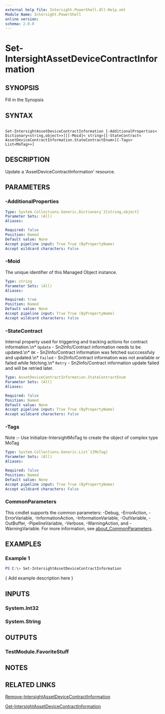 ```yaml
---
external help file: Intersight.PowerShell.dll-Help.xml
Module Name: Intersight.PowerShell
online version:
schema: 2.0.0
---
```


# Set-IntersightAssetDeviceContractInformation

## SYNOPSIS
Fill in the Synopsis

## SYNTAX

```

Set-IntersightAssetDeviceContractInformation [-AdditionalProperties< Dictionary<string,object>>][[-Moid]< string>][-StateContract< AssetDeviceContractInformation.StateContractEnum>][-Tags< List<MoTag>>]

```

## DESCRIPTION
Update a &apos;AssetDeviceContractInformation&apos; resource.

## PARAMETERS

### -AdditionalProperties


```yaml
Type: System.Collections.Generic.Dictionary`2[string,object]
Parameter Sets: (All)
Aliases:

Required: false
Position: Named
Default value: None
Accept pipeline input: True True (ByPropertyName)
Accept wildcard characters: False
```

### -Moid
The unique identifier of this Managed Object instance.

```yaml
Type: string
Parameter Sets: (All)
Aliases:

Required: true
Position: Named
Default value: None
Accept pipeline input: True True (ByPropertyName)
Accept wildcard characters: False
```

### -StateContract
Internal property used for triggering and tracking actions for contract information.\n* `Update` - Sn2Info/Contract information needs to be updated.\n* `OK` - Sn2Info/Contract information was fetched succcessfuly and updated.\n* `Failed` - Sn2Info/Contract information was not available  or failed while fetching.\n* `Retry` - Sn2Info/Contract information update failed and will be retried later.

```yaml
Type: AssetDeviceContractInformation.StateContractEnum
Parameter Sets: (All)
Aliases:

Required: false
Position: Named
Default value: None
Accept pipeline input: True True (ByPropertyName)
Accept wildcard characters: False
```

### -Tags


Note :- Use Initialize-IntersightMoTag to create the object of complex type MoTag

```yaml
Type: System.Collections.Generic.List`1[MoTag]
Parameter Sets: (All)
Aliases:

Required: false
Position: Named
Default value: None
Accept pipeline input: True True (ByPropertyName)
Accept wildcard characters: False
```


### CommonParameters
This cmdlet supports the common parameters: -Debug, -ErrorAction, -ErrorVariable, -InformationAction, -InformationVariable, -OutVariable, -OutBuffer, -PipelineVariable, -Verbose, -WarningAction, and -WarningVariable. For more information, see [about_CommonParameters](http://go.microsoft.com/fwlink/?LinkID=113216).

## EXAMPLES

### Example 1
```powershell
PS C:\> Set-IntersightAssetDeviceContractInformation
```

{ Add example description here }

## INPUTS

### System.Int32

### System.String

## OUTPUTS

### TestModule.FavoriteStuff

## NOTES

## RELATED LINKS

[Remove-IntersightAssetDeviceContractInformation](./Remove-IntersightAssetDeviceContractInformation.md)

[Get-IntersightAssetDeviceContractInformation](./Get-IntersightAssetDeviceContractInformation.md)
